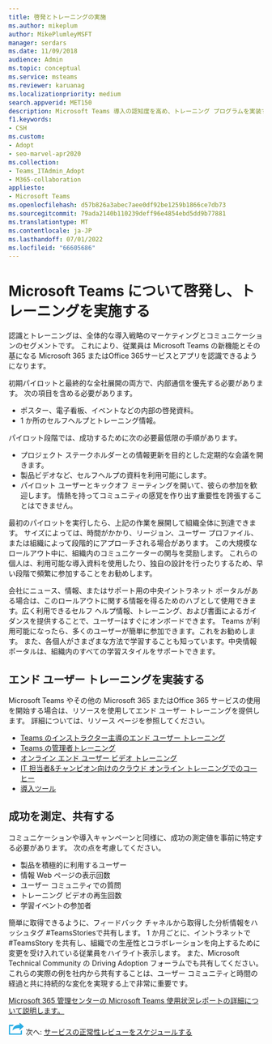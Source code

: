 ```yaml
---
title: 啓発とトレーニングの実施
ms.author: mikeplum
author: MikePlumleyMSFT
manager: serdars
ms.date: 11/09/2018
audience: Admin
ms.topic: conceptual
ms.service: msteams
ms.reviewer: karuanag
ms.localizationpriority: medium
search.appverid: MET150
description: Microsoft Teams 導入の認知度を高め、トレーニング プログラムを実装する方法について説明します。
f1.keywords:
- CSH
ms.custom:
- Adopt
- seo-marvel-apr2020
ms.collection:
- Teams_ITAdmin_Adopt
- M365-collaboration
appliesto:
- Microsoft Teams
ms.openlocfilehash: d57b826a3abec7aee0df92be1259b1866ce7db73
ms.sourcegitcommit: 79ada2140b110239deff96e4854ebd5dd9b77881
ms.translationtype: MT
ms.contentlocale: ja-JP
ms.lasthandoff: 07/01/2022
ms.locfileid: "66605686"
---
```

# <a name="drive-awareness-and-implement-training-for-microsoft-teams"></a>Microsoft Teams について啓発し、トレーニングを実施する

認識とトレーニングは、全体的な導入戦略のマーケティングとコミュニケーションのセグメントです。 これにより、従業員は Microsoft Teams の新機能とその基になる Microsoft 365 またはOffice 365サービスとアプリを認識できるようになります。
   
初期パイロットと最終的な全社展開の両方で、内部通信を優先する必要があります。 次の項目を含める必要があります。

- ポスター、電子看板、イベントなどの内部の啓発資料。
- 1 か所のセルフヘルプとトレーニング情報。

パイロット段階では、成功するために次の必要最低限の手順があります。

- プロジェクト ステークホルダーとの情報更新を目的とした定期的な会議を開きます。
- 製品ビデオなど、セルフヘルプの資料を利用可能にします。
- パイロット ユーザーとキックオフ ミーティングを開いて、彼らの参加を歓迎します。 情熱を持ってコミュニティの感覚を作り出す重要性を誇張することはできません。

最初のパイロットを実行したら、上記の作業を展開して組織全体に到達できます。 サイズによっては、時間がかかり、リージョン、ユーザー プロファイル、または組織によって段階的にアプローチされる場合があります。 この大規模なロールアウト中に、組織内のコミュニケーターの関与を奨励します。 これらの個人は、利用可能な導入資料を使用したり、独自の設計を行ったりするため、早い段階で頻繁に参加することをお勧めします。

会社にニュース、情報、またはサポート用の中央イントラネット ポータルがある場合は、このロールアウトに関する情報を得るためのハブとして使用できます。広く利用できるセルフ ヘルプ情報、トレーニング、および書面によるガイダンスを提供することで、ユーザーはすぐにオンボードできます。 Teams が利用可能になったら、多くのユーザーが簡単に参加できます。これをお勧めします。 また、各個人がさまざまな方法で学習することも知っています。中央情報ポータルは、組織内のすべての学習スタイルをサポートできます。

## <a name="implement-end-user-training"></a>エンド ユーザー トレーニングを実装する

Microsoft Teams やその他の Microsoft 365 またはOffice 365 サービスの使用を開始する場合は、リソースを使用してエンド ユーザー トレーニングを提供します。 詳細については、リソース ページを参照してください。

- [Teams のインストラクター主導のエンド ユーザー トレーニング](instructor-led-training-teams-landing-page.yml)
- [Teams の管理者トレーニング](itadmin-readiness.md)
- [オンライン エンド ユーザー ビデオ トレーニング](https://support.office.com/article/microsoft-teams-video-training-4f108e54-240b-4351-8084-b1089f0d21d7)
- [IT 担当者&チャンピオン向けのクラウド オンライン トレーニングでのコーヒー](https://aka.ms/CoffeeintheCloud) 
- [導入ツール](https://aka.ms/O365AdoptionTools)

## <a name="measure-and-share-success"></a>成功を測定、共有する

コミュニケーションや導入キャンペーンと同様に、成功の測定値を事前に特定する必要があります。 次の点を考慮してください。

- 製品を積極的に利用するユーザー
- 情報 Web ページの表示回数
- ユーザー コミュニティでの質問
- トレーニング ビデオの再生回数
- 学習イベントの参加者

簡単に取得できるように、フィードバック チャネルから取得した分析情報をハッシュタグ #TeamsStoriesで共有します。 1 か月ごとに、イントラネットで #TeamsStory を共有し、組織での生産性とコラボレーションを向上するために変更を受け入れている従業員をハイライト表示します。 また、Microsoft Technical Community の Driving Adoption フォーラムでも共有してください。 これらの実際の例を社内から共有することは、ユーザー コミュニティと時間の経過と共に持続的な変化を実現する上で非常に重要です。

[Microsoft 365 管理センターの Microsoft Teams 使用状況レポートの詳細について説明します。](teams-activity-reports.md)

![次の手順を示すアイコン。](media/teams-adoption-next-icon.png) 次へ: [サービスの正常性レビューをスケジュールする](teams-adoption-schedule-service-health-reviews.md)
